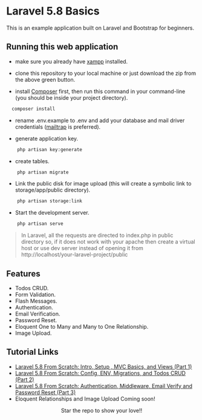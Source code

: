 # Laravel 5.8 Basics
This is an example application built on Laravel and Bootstrap for beginners.

## Running this web application

- make sure you already have [xampp](https://www.apachefriends.org/index.html) installed.

- clone this repository to your local machine or just download the zip from the above green button.

- install [Composer](https://getcomposer.org/download) first, then run this command in your command-line (you should be inside your project directory). 
```bash
  composer install
```

- rename .env.example to .env and add your database and mail driver credentials ([mailtrap](https://mailtrap.io) is preferred).

- generate application key.

```bash
    php artisan key:generate
```

- create tables.

```bash
    php artisan migrate
```

- Link the public disk for image upload (this will create a symbolic link to storage/app/public directory).
```bash
    php artisan storage:link
```

- Start the development server.

```bash
    php artisan serve
```

> In Laravel, all the requests are directed to index.php in public directory so, if it does not work with your apache then create a virtual host or use dev server instead of opening it from http://localhost/your-laravel-project/public

## Features
- Todos CRUD.
- Form Validation.
- Flash Messages.
- Authentication.
- Email Verification.
- Password Reset.
- Eloquent One to Many and Many to One Relationship.
- Image Upload.

## Tutorial Links
- [Laravel 5.8 From Scratch: Intro, Setup , MVC Basics, and Views (Part 1)](https://medium.com/@sagarmaheshwary31/laravel-5-8-from-scratch-intro-setup-mvc-basics-and-views-74d46f93fe0c)
- [Laravel 5.8 From Scratch: Config, ENV, Migrations, and Todos CRUD (Part 2)](https://medium.com/@sagarmaheshwary31/laravel-5-8-from-scratch-config-env-migrations-and-todos-crud-7c771bcac802)
- [Laravel 5.8 From Scratch: Authentication, Middleware, Email Verify and Password Reset (Part 3)](https://medium.com/@sagarmaheshwary31/laravel-5-8-from-scratch-authentication-middleware-email-verify-and-password-reset-93a4b2103794)
- Eloquent Relationships and Image Upload Coming soon!

<p style="text-align: center;">Star the repo to show your love!!</p>